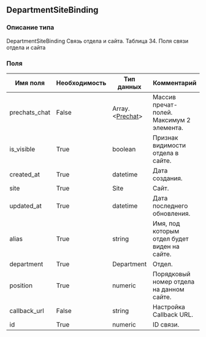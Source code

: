 
## DepartmentSiteBinding

### Описание типа
DepartmentSiteBinding
Связь отдела и сайта.
Таблица 34. Поля связи отдела и сайта


### Поля

| Имя поля | Необходимость | Тип данных | Комментарий |
|---|---|---|---|
|prechats_chat|False|Array.<[Prechat](/docs/types/Prechat.md)>|Массив пречат-полей.<br/>Максимум 2 элемента.<br/>|
|is_visible|True|boolean|Признак видимости отдела в сайте.<br/>|
|created_at|True|datetime|Дата создания.<br/>|
|site|True|Site|Сайт.<br/>|
|updated_at|True|datetime|Дата последнего обновления.<br/>|
|alias|True|string|Имя, под которым отдел будет виден на сайте.<br/>|
|department|True|Department|Отдел.<br/>|
|position|True|numeric|Порядковый номер отдела на данном сайте.<br/>|
|callback_url|False|string|Настройка Callback URL.<br/>|
|id|True|numeric|ID связи.<br/>|
